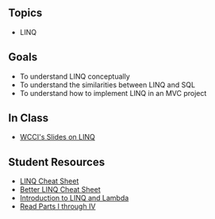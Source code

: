 ## Topics
  - LINQ
  
## Goals
 - To understand LINQ conceptually
 - To understand the similarities between LINQ and SQL
 - To understand how to implement LINQ in an MVC project
   
## In Class
  - [WCCI's Slides on LINQ](https://docs.google.com/a/wecancodeit.org/presentation/d/1bIPsm1LCUeOloRoVgdgAu04snxhz-qWKHRTCEk1mclQ/edit?usp=sharing)

## Student Resources
- [LINQ Cheat Sheet](https://download.damieng.com/dotnet/LINQToSQLCheatSheet.pdf)
- [Better LINQ Cheat Sheet](https://vslapp.files.wordpress.com/2011/11/linq-cheatsheet.pdf)
- [Introduction to LINQ and Lambda](http://www.codefoster.com/linqlambda/)
- [Read Parts I through IV](http://codetunnel.com/introduction-to-linq-part-i-delegates/)
